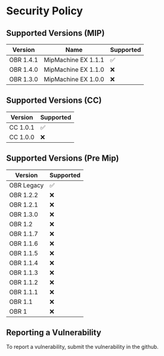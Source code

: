 # Security Policy

## Supported Versions (MIP)

| Version   | Name                | Supported          |
| --------- | ------------------- | ------------------ |
| OBR 1.4.1 | MipMachine EX 1.1.1 | :white_check_mark: |
| OBR 1.4.0 | MipMachine EX 1.1.0 | :x:                |
| OBR 1.3.0 | MipMachine EX 1.0.0 | :x:                |

## Supported Versions (CC)

| Version   | Supported          |
| --------- | ------------------ |
| CC  1.0.1 | :white_check_mark: |
| CC  1.0.0 | :x:                |

## Supported Versions (Pre Mip)

| Version    | Supported          |
| ---------- | ------------------ |
| OBR Legacy | :white_check_mark: |
| OBR 1.2.2  | :x:                |
| OBR 1.2.1  | :x:                |
| OBR 1.3.0  | :x:                |
| OBR 1.2    | :x:                |
| OBR 1.1.7  | :x:                |
| OBR 1.1.6  | :x:                |
| OBR 1.1.5  | :x:                |
| OBR 1.1.4  | :x:                |
| OBR 1.1.3  | :x:                |
| OBR 1.1.2  | :x:                |
| OBR 1.1.1  | :x:                |
| OBR 1.1    | :x:                |
| OBR 1      | :x:                |

## Reporting a Vulnerability

To report a vulnerability, submit the vulnerability in the github.
